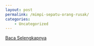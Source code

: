 ```yaml
---
layout: post
permalink: /mimpi-sepatu-orang-rusak/
categories:
    - Uncategorized
---
```


[Baca Selengkapnya](/09)